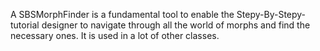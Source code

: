 A SBSMorphFinder is a fundamental tool to enable the Stepy-By-Stepy-tutorial designer to navigate through all the world of morphs and find the necessary ones. It is used in a lot of other classes.